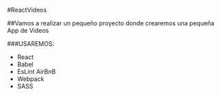 #ReactVideos

##Vamos a realizar un pequeño proyecto donde crearemos una pequeña App de Videos

###USAREMOS:

- React
- Babel
- EsLint AirBnB
- Webpack
- SASS
